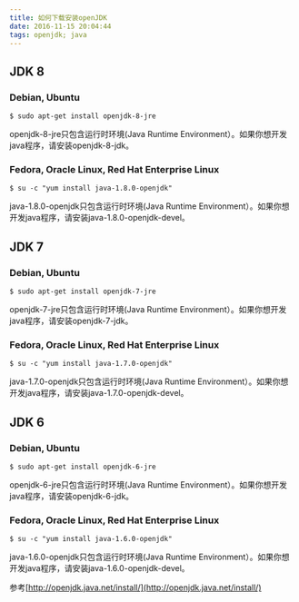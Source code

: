 ```yaml
---
title: 如何下载安装openJDK
date: 2016-11-15 20:04:44
tags: openjdk; java
---
```


## JDK 8

### **Debian, Ubuntu**
```
$ sudo apt-get install openjdk-8-jre
```
openjdk-8-jre只包含运行时环境(Java Runtime Environment）。如果你想开发java程序，请安装openjdk-8-jdk。

<!--more-->

### **Fedora, Oracle Linux, Red Hat Enterprise Linux**
```
$ su -c "yum install java-1.8.0-openjdk"
```
java-1.8.0-openjdk只包含运行时环境(Java Runtime Environment）。如果你想开发java程序，请安装java-1.8.0-openjdk-devel。

## JDK 7

### **Debian, Ubuntu**
```
$ sudo apt-get install openjdk-7-jre
```
openjdk-7-jre只包含运行时环境(Java Runtime Environment）。如果你想开发java程序，请安装openjdk-7-jdk。

### **Fedora, Oracle Linux, Red Hat Enterprise Linux**
```
$ su -c "yum install java-1.7.0-openjdk"
```
java-1.7.0-openjdk只包含运行时环境(Java Runtime Environment）。如果你想开发java程序，请安装java-1.7.0-openjdk-devel。

## JDK 6

### **Debian, Ubuntu**
```
$ sudo apt-get install openjdk-6-jre
```
openjdk-6-jre只包含运行时环境(Java Runtime Environment）。如果你想开发java程序，请安装openjdk-6-jdk。

### **Fedora, Oracle Linux, Red Hat Enterprise Linux**
```
$ su -c "yum install java-1.6.0-openjdk"
```
java-1.6.0-openjdk只包含运行时环境(Java Runtime Environment）。如果你想开发java程序，请安装java-1.6.0-openjdk-devel。


参考[http://openjdk.java.net/install/](http://openjdk.java.net/install/)